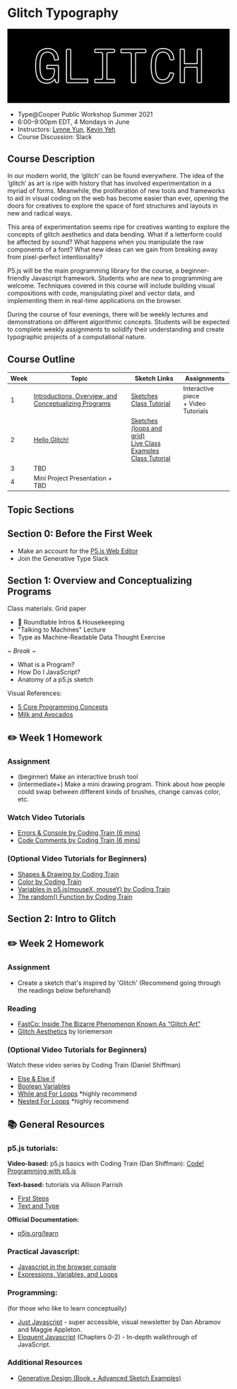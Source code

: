 # Glitch Typography

![](img/Glitch_website.gif)

- Type@Cooper Public Workshop Summer 2021
- 6:00–9:00pm EDT, 4 Mondays in June
- Instructors: [Lynne Yun](https://lynneyun.com), [Kevin Yeh](http://kevbk.com)
- Course Discussion: Slack

## Course Description

In our modern world, the ‘glitch’ can be found everywhere.  The idea of the ‘glitch’ as art is ripe with history that has involved experimentation in a myriad of forms. Meanwhile, the proliferation of new tools and frameworks to aid in visual coding on the web has become easier than ever, opening the doors for creatives to explore the space of font structures and layouts in new and radical ways. 

This area of experimentation seems ripe for creatives wanting to explore the concepts of glitch aesthetics and data bending. What if a letterform could be affected by sound? What happens when you manipulate the raw components of a font? What new ideas can we gain from breaking away from pixel-perfect intentionality?

P5.js will be the main programming library for the course, a beginner-friendly Javascript framework. Students who are new to programming are welcome. Techniques covered in this course will include building visual compositions with code, manipulating pixel and vector data, and implementing them in real-time applications on the browser.

During the course of four evenings, there will be weekly lectures and demonstrations on different algorithmic concepts. Students will be expected to complete weekly assignments to solidify their understanding and create typographic projects of a computational nature. 

## Course Outline 

|Week|Topic| Sketch Links |Assignments
|-----|----|-----------|------
|1|[Introductions, Overview, and Conceptualizing Programs](#section-1-overview-and-conceptualizing-programs)|[Sketches](https://editor.p5js.org/kyeah/collections/1_JEsYCEw) <br> [Class Tutorial](tutorials/1-programs-js-and-p5.md)|Interactive piece <br> + Video Tutorials
|2|[Hello Glitch!](#section-2-intro-to-glitch)|[Sketches (loops and grid)](https://editor.p5js.org/kyeah/collections/M93qYCeRI) <br> [Live Class Examples](https://editor.p5js.org/kyeah/collections/CpANdGy6n) <br> [Class Tutorial](tutorials/2-grids-and-automation.md)| 
|3|TBD| | 
|4|Mini Project Presentation + TBD| |


## Topic Sections

## Section 0: Before the First Week
- Make an account for the [P5.js Web Editor](https://editor.p5js.org/)
- Join the Generative Type Slack 

## Section 1: Overview and Conceptualizing Programs

Class materials: Grid paper

- 👋 Roundtable Intros & Housekeeping
- "Talking to Machines" Lecture
- Type as Machine-Readable Data Thought Exercise

*~ Break ~*

- What is a Program?
- How Do I JavaScript?
- Anatomy of a p5.js sketch

Visual References: 

- [5 Core Programming Concepts](img/programming-blocks.png)
- [Milk and Avocados](img/milk-and-avocados.png)

## ✏️ Week 1 Homework

### Assignment
* (beginner) Make an interactive brush tool
* (intermediate+) Make a mini drawing program. Think about how people could swap between different kinds of brushes, change canvas color, etc.

### Watch Video Tutorials

* [Errors & Console by Coding Train (6 mins)](https://youtu.be/LuGsp5KeJMM)
* [Code Comments by Coding Train (6 mins)](https://youtu.be/xJcrPJuem5Q)

### (Optional Video Tutorials for Beginners)

* [Shapes & Drawing by Coding Train](https://youtu.be/c3TeLi6Ns1E)
* [Color by Coding Train](https://youtu.be/riiJTF5-N7c)
* [Variables in p5.js(mouseX, mouseY) by Coding Train](https://www.youtube.com/watch?v=RnS0YNuLfQQ&list=PLRqwX-V7Uu6Zy51Q-x9tMWIv9cueOFTFA&t=0s)
* [The random() Function by Coding Train](https://youtu.be/nfmV2kuQKwA)

## Section 2: Intro to Glitch
## ✏️ Week 2 Homework

### Assignment
* Create a sketch that's inspired by 'Glitch' (Recommend going through the readings below beforehand)

### Reading

* [FastCo: Inside The Bizarre Phenomenon Known As “Glitch Art”](https://www.fastcompany.com/3034296/inside-the-bizarre-phenomenon-known-as-glitch-art#:~:text=International%20artists%20that%20tinker%20heavily,D%20installation%2C%20or%20computer%20screen.)
* [Glitch Aesthetics](https://loriemerson.net/2014/10/01/glitch-aesthetics/) by loriemerson

### (Optional Video Tutorials for Beginners)
Watch these video series by Coding Train (Daniel Shiffman)

* [Else & Else if](https://www.youtube.com/watch?v=r2S7j54I68c&list=PLRqwX-V7Uu6Zy51Q-x9tMWIv9cueOFTFA&index=17) 
* [Boolean Variables](https://www.youtube.com/watch?v=Rk-_syQluvc&list=PLRqwX-V7Uu6Zy51Q-x9tMWIv9cueOFTFA&index=18)
* [While and For Loops](https://www.youtube.com/watch?v=cnRD9o6odjk&list=PLRqwX-V7Uu6Zy51Q-x9tMWIv9cueOFTFA&index=19) *highly recommend
* [Nested For Loops](https://www.youtube.com/watch?v=1c1_TMdf8b8&list=PLRqwX-V7Uu6Zy51Q-x9tMWIv9cueOFTFA&index=20) *highly recommend


## 📚 General Resources

### p5.js tutorials:

**Video-based:** p5.js basics with Coding Train (Dan Shiffman): 
[Code! Programming with p5.js](https://www.youtube.com/playlist?list=PLRqwX-V7Uu6Zy51Q-x9tMWIv9cueOFTFA)

**Text-based:** tutorials via Allison Parrish
* [First Steps](https://creative-coding.decontextualize.com/first-steps/)
* [Text and Type](https://creative-coding.decontextualize.com/text-and-type/)

**Official Documentation:**
* [p5js.org/learn](https://p5js.org/learn/)

### Practical Javascript:

* [Javascript in the browser console](https://creative-coding.decontextualize.com/browser-console/)
* [Expressions, Variables, and Loops](https://creative-coding.decontextualize.com/expressions-variables-and-loops/)

### Programming: 
(for those who like to learn conceptually)
  
* [Just Javascript](https://justjavascript.com/) - super accessible, visual newsletter by Dan Abramov and Maggie Appleton.
* [Eloquent Javascript](https://eloquentjavascript.net/00_intro.html) (Chapters 0-2) - In-depth walkthrough of JavaScript.

### Additional Resources
* [Generative Design (Book + Advanced Sketch Examples)](http://www.generative-gestaltung.de/2/)
